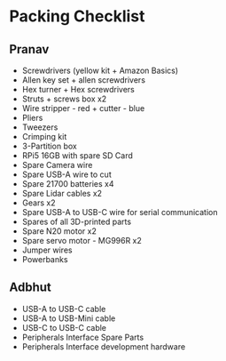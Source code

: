 # Packing Checklist

## Pranav
- Screwdrivers (yellow kit + Amazon Basics)
- Allen key set + allen screwdrivers
- Hex turner + Hex screwdrivers
- Struts + screws box x2
- Wire stripper - red + cutter - blue
- Pliers
- Tweezers
- Crimping kit
- 3-Partition box
- RPi5 16GB with spare SD Card
- Spare Camera wire
- Spare USB-A wire to cut
- Spare 21700 batteries x4
- Spare Lidar cables x2
- Gears x2
- Spare USB-A to USB-C wire for serial communication
- Spares of all 3D-printed parts
- Spare N20 motor x2
- Spare servo motor - MG996R x2
- Jumper wires
- Powerbanks

## Adbhut
- USB-A to USB-C cable
- USB-A to USB-Mini cable
- USB-C to USB-C cable
- Peripherals Interface Spare Parts
- Peripherals Interface development hardware